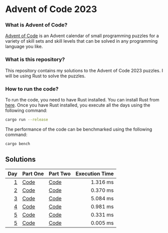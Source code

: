 # Advent of Code 2023

### What is Advent of Code?
[Advent of Code](https://adventofcode.com/) is an Advent calendar of small programming puzzles for a variety of skill sets and skill levels that can be solved in any programming language you like.

### What is this repository?
This repository contains my solutions to the Advent of Code 2023 puzzles. I will be using Rust to solve the puzzles.

### How to run the code?
To run the code, you need to have Rust installed. You can install Rust from [here](https://www.rust-lang.org/tools/install). Once you have Rust installed, you execute all the days using the following command:

```bash
cargo run --release
```

The performance of the code can be benchmarked using the following command:

```bash
cargo bench
```


## Solutions

| Day                                        | Part One               | Part Two               | Execution Time |
| -----------------------------------------: | ---------------------- | ---------------------- | -------------: |
| [1](https://adventofcode.com/2023/day/1)   | [Code](src/day_01a.rs) | [Code](src/day_01b.rs) | 1.316 ms       |
| [2](https://adventofcode.com/2023/day/2)   | [Code](src/day_02a.rs) | [Code](src/day_02b.rs) | 0.370 ms       |
| [3](https://adventofcode.com/2023/day/3)   | [Code](src/day_03a.rs) | [Code](src/day_03b.rs) | 5.084 ms       |
| [4](https://adventofcode.com/2023/day/4)   | [Code](src/day_04.rs)  | [Code](src/day_04.rs)  | 0.981 ms       |
| [5](https://adventofcode.com/2023/day/5)   | [Code](src/day_05.rs)  | [Code](src/day_05.rs)  | 0.331 ms       |
| [5](https://adventofcode.com/2023/day/6)   | [Code](src/day_06.rs)  | [Code](src/day_06.rs)  | 0.005 ms       |

